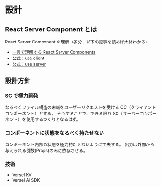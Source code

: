 # 設計

## React Server Component とは

React Server Component の理解（多分、以下の記事を読めば大体わかる）

- [一言で理解する React Server Components](https://zenn.dev/uhyo/articles/react-server-components-multi-stage)
- [公式：use client](https://react.dev/reference/react/use-client)
- [公式：use server](https://react.dev/reference/react/use-server)

## 設計方針

### SC で極力開発

なるべくファイル構造の末端をユーザーリクエストを受ける CC（クライアントコンポーネント）とする。
そうすることで、できる限り SC（サーバーコンポーネント）を使用するつくりとなるはず。

### コンポーネントに状態をなるべく持たせない

コンポーネント内部の状態を極力持たせないように工夫する。
出力は外部から与えられる引数(Props)のみに依存させる。

### 技術

- Versel KV
- Versel AI SDK
